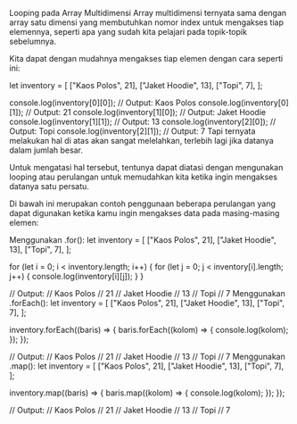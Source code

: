 Looping pada Array Multidimensi
Array multidimensi ternyata sama dengan array satu dimensi yang membutuhkan nomor index untuk mengakses tiap elemennya, seperti apa yang sudah kita pelajari pada topik-topik sebelumnya.

Kita dapat dengan mudahnya mengakses tiap elemen dengan cara seperti ini:

let inventory = [
  ["Kaos Polos", 21],
  ["Jaket Hoodie", 13],
  ["Topi", 7],
];

console.log(inventory[0][0]); // Output: Kaos Polos
console.log(inventory[0][1]); // Output: 21
console.log(inventory[1][0]); // Output: Jaket Hoodie
console.log(inventory[1][1]); // Output: 13
console.log(inventory[2][0]); // Output: Topi
console.log(inventory[2][1]); // Output: 7
Tapi ternyata melakukan hal di atas akan sangat melelahkan, terlebih lagi jika datanya dalam jumlah besar.

Untuk mengatasi hal tersebut, tentunya dapat diatasi dengan mengunakan looping atau perulangan untuk memudahkan kita ketika ingin mengakses datanya satu persatu.

Di bawah ini merupakan contoh penggunaan beberapa perulangan yang dapat digunakan ketika kamu ingin mengakses data pada masing-masing elemen:

Menggunakan .for():
let inventory = [
  ["Kaos Polos", 21],
  ["Jaket Hoodie", 13],
  ["Topi", 7],
];

for (let i = 0; i < inventory.length; i++) {
  for (let j = 0; j < inventory[i].length; j++) {
    console.log(inventory[i][j]);
  }
}

// Output:
// Kaos Polos
// 21
// Jaket Hoodie
// 13
// Topi
// 7
Menggunakan .forEach():
let inventory = [
  ["Kaos Polos", 21],
  ["Jaket Hoodie", 13],
  ["Topi", 7],
];

inventory.forEach((baris) => {
  baris.forEach((kolom) => {
    console.log(kolom);
  });
});

// Output:
// Kaos Polos
// 21
// Jaket Hoodie
// 13
// Topi
// 7
Menggunakan .map():
let inventory = [
  ["Kaos Polos", 21],
  ["Jaket Hoodie", 13],
  ["Topi", 7],
];

inventory.map((baris) => {
  baris.map((kolom) => {
    console.log(kolom);
  });
});

// Output:
// Kaos Polos
// 21
// Jaket Hoodie
// 13
// Topi
// 7
